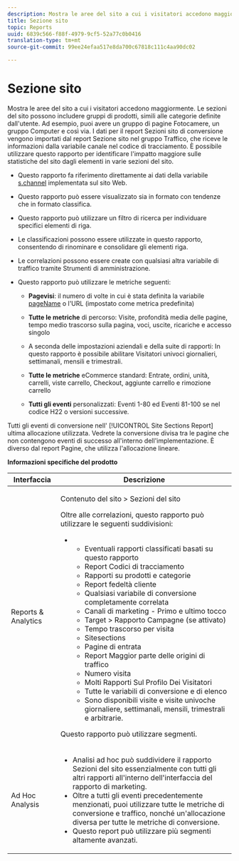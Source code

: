 ```yaml
---
description: Mostra le aree del sito a cui i visitatori accedono maggiormente. Le sezioni del sito possono includere gruppi di prodotti, simili alle categorie definite dall'utente. Ad esempio, puoi avere un gruppo di pagine Fotocamere, un gruppo Computer e così via. I dati per il report Sezioni sito di conversione vengono importati dal report Sezione sito nel gruppo Traffico, che riceve le informazioni dalla variabile canale nel codice di tracciamento. È possibile utilizzare questo rapporto per identificare l'impatto maggiore sulle statistiche del sito dagli elementi in varie sezioni del sito.
title: Sezione sito
topic: Reports
uuid: 6839c566-f88f-4979-9cf5-52a77c0b0416
translation-type: tm+mt
source-git-commit: 99ee24efaa517e8da700c67818c111c4aa90dc02

---
```



# Sezione sito

Mostra le aree del sito a cui i visitatori accedono maggiormente. Le sezioni del sito possono includere gruppi di prodotti, simili alle categorie definite dall'utente. Ad esempio, puoi avere un gruppo di pagine Fotocamere, un gruppo Computer e così via. I dati per il report Sezioni sito di conversione vengono importati dal report Sezione sito nel gruppo Traffico, che riceve le informazioni dalla variabile canale nel codice di tracciamento. È possibile utilizzare questo rapporto per identificare l'impatto maggiore sulle statistiche del sito dagli elementi in varie sezioni del sito.

* Questo rapporto fa riferimento direttamente ai dati della variabile [s.channel](https://marketing.adobe.com/resources/help/en_US/sc/implement/c_channel.html) implementata sul sito Web.
* Questo rapporto può essere visualizzato sia in formato con tendenze che in formato classifica.
* Questo rapporto può utilizzare un filtro di ricerca per individuare specifici elementi di riga.
* Le classificazioni possono essere utilizzate in questo rapporto, consentendo di rinominare e consolidare gli elementi riga.
* Le correlazioni possono essere create con qualsiasi altra variabile di traffico tramite Strumenti di amministrazione.
* Questo rapporto può utilizzare le metriche seguenti:

   * **Pagevisi**: il numero di volte in cui è stata definita la variabile [pageName](https://marketing.adobe.com/resources/help/en_US/sc/implement/c_pagename.html) o l'URL (impostato come metrica predefinita)

   * **Tutte le metriche** di percorso: Visite, profondità media delle pagine, tempo medio trascorso sulla pagina, voci, uscite, ricariche e accesso singolo
   * A seconda delle impostazioni aziendali e della suite di rapporti: In questo rapporto è possibile abilitare Visitatori univoci giornalieri, settimanali, mensili e trimestrali.
   * **Tutte le metriche** eCommerce standard: Entrate, ordini, unità, carrelli, viste carrello, Checkout, aggiunte carrello e rimozione carrello
   * **Tutti gli eventi** personalizzati: Eventi 1-80 ed Eventi 81-100 se nel codice H22 o versioni successive.

Tutti gli eventi di conversione nell' [!UICONTROL Site Sections Report] ultima allocazione utilizzata. Vedrete la conversione divisa tra le pagine che non contengono eventi di successo all'interno dell'implementazione. È diverso dal report [](/help/components/c-variables/dimensionslist/reports-pages.md)Pagine, che utilizza l'allocazione lineare.

**Informazioni specifiche del prodotto**

<table id="table_525FDF95C8ED4BF2A1E25BE2DA971EFB"> 
 <thead> 
  <tr> 
   <th colname="col1" class="entry"> Interfaccia </th> 
   <th colname="col2" class="entry"> Descrizione </th> 
  </tr> 
 </thead>
 <tbody> 
  <tr> 
   <td colname="col1"> Reports &amp; Analytics </td> 
   <td colname="col2"> <p> <span class="uicontrol"> Contenuto</span> del sito &gt; <span class="uicontrol"> Sezioni del sito</span> </p> <p>Oltre alle correlazioni, questo rapporto può utilizzare le seguenti suddivisioni: </p> 
    <ul id="ul_9CD009D89B134C53807332E3C88D3C44"> 
     <li id="li_566417EB074D425C9A1F4FB28AA7FAB4"> 
      <ul id="ul_3795C7AAE6DA4B7E96FCDC7F3211DFBB"> 
       <li id="li_50B295E961724CFB83D222DE9B4C7FF2">Eventuali rapporti classificati basati su questo rapporto </li> 
       <li id="li_697682892D8841BC8120BEC0E1AE9753"> <span class="wintitle"> Report Codici di tracciamento</span> </li> 
       <li id="li_F6D893FCBA7A4B3EB04715833CA41022"> <span class="wintitle"> Rapporti su prodotti</span> e <span class="wintitle"> categorie</span> </li> 
       <li id="li_9F379E61DB4F4753AE1FFFC8F9C17347"> <span class="wintitle"> Report fedeltà cliente</span> </li> 
       <li id="li_64A6A06F9265410ABB425DA4AF50C440">Qualsiasi variabile di conversione completamente correlata </li> 
       <li id="li_907DDFCC35AB48EEA5B169B4A2598FB1"> <span class="wintitle"> Canali di marketing - Primo e ultimo tocco</span> </li> 
       <li id="li_B08A0DCB40154152AF1033B7629A5B5A"> <span class="uicontrol"> Target</span> &gt; Rapporto <span class="uicontrol"> Campagne</span> (se attivato) </li> 
       <li id="li_6D4E65DD6E2B49C9A8C12181D23F185A">Tempo trascorso per visita </li> 
       <li id="li_C6D3AD5A534243A8A6E17C663FEBA6BA">Sitesections </li> 
       <li id="li_E1F46EED5CE2425D83200A2FCB686EE5">Pagine di entrata </li> 
       <li id="li_1201EE0EBF13476C9A9525E0700F30F3">Report Maggior parte delle origini di traffico </li> 
       <li id="li_563E07858FB1473BB22C2B191E8BE620">Numero visita </li> 
       <li id="li_1CAD77ABA6A2454282A4DA7E88C047E8">Molti Rapporti Sul Profilo Dei Visitatori </li> 
       <li id="li_D3A04E4CD8EC4646AAB90BF19F0AFA8A">Tutte le variabili di conversione e di elenco </li> 
       <li id="li_01C194CE0F3E4C0694A34B4C6697F385">Sono disponibili visite e visite univoche giornaliere, settimanali, mensili, trimestrali e arbitrarie. </li> 
      </ul> </li> 
    </ul> <p>Questo rapporto può utilizzare segmenti. </p> </td> 
  </tr> 
  <tr> 
   <td colname="col1"> Ad Hoc Analysis </td> 
   <td colname="col2"> 
    <ul id="ul_DFF9BFC01FC1424B8905C2D2C0EFD156"> 
     <li id="li_65FDF1C165C84F729E0EE84FF671B5E4">Analisi ad hoc può suddividere il rapporto Sezioni del sito essenzialmente con tutti gli altri rapporti all'interno dell'interfaccia del rapporto di marketing. </li> 
     <li id="li_2159DE10C52D40AA89E4C934FC184641">Oltre a tutti gli eventi precedentemente menzionati, puoi utilizzare tutte le metriche di conversione e traffico, nonché un'allocazione diversa per tutte le metriche di conversione. </li> 
     <li id="li_3A23C6286D314B5D814612469F4F77C5">Questo report può utilizzare più segmenti altamente avanzati. </li> 
    </ul> </td> 
  </tr> 
 </tbody> 
</table>

